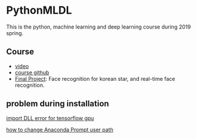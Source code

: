 # PythonMLDL

This is the python, machine learning and deep learning course during 2019 spring.

## Course

- [video](https://www.youtube.com/playlist?list=PLQZfZKhc0kiAn7xGZ-WKkwQyseO8SbVR0&fbclid=IwAR2sf_T9LeO6eJ405ByQSmHx6EKNyK-nVCgNTYOg486u2hJ93BN827K4LuM)
- [course github](https://github.com/yenlung/AI_Math)
- [Final Project](https://nbviewer.jupyter.org/github/rex662624/PythonMLDL/blob/master/Final_project/face.ipynb?fbclid=IwAR2LZ3XO4OCs5GEHzUH0zXVhOg0X4vjd9F1hRsq8JvQ4du3cU2OfWD0kVwc): Face recognition for korean star, and real-time face recognition.

## problem during installation

[import DLL error for tensorflow gpu](https://github.com/tensorflow/tensorflow/issues/27816)

[how to change Anaconda Prompt user path](https://stackoverflow.com/questions/48304305/anaconda-python-change-anaconda-prompt-user-path)
